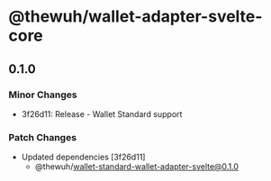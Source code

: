# @thewuh/wallet-adapter-svelte-core

## 0.1.0

### Minor Changes

-   3f26d11: Release - Wallet Standard support

### Patch Changes

-   Updated dependencies [3f26d11]
    -   @thewuh/wallet-standard-wallet-adapter-svelte@0.1.0
